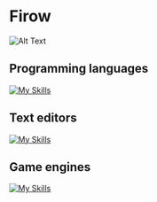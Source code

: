 # Firow

![Alt Text](https://www.google.ru/url?sa=i&url=https%3A%2F%2Fcomb.io%2Fc17Z7q&psig=AOvVaw2DODb9C9mIh1SjEPDBSMEi&ust=1673404914203000&source=images&cd=vfe&ved=0CBAQjRxqFwoTCMCH55z9u_wCFQAAAAAdAAAAABAQ)

## Programming languages
[![My Skills](https://skillicons.dev/icons?i=c,v,lua,py,js,go,rust)](https://github.com/FirowMD)

## Text editors
[![My Skills](https://skillicons.dev/icons?i=vscode,neovim)](https://github.com/FirowMD)

## Game engines
[![My Skills](https://skillicons.dev/icons?i=godot,gamemakerstudio)](https://github.com/FirowMD)
